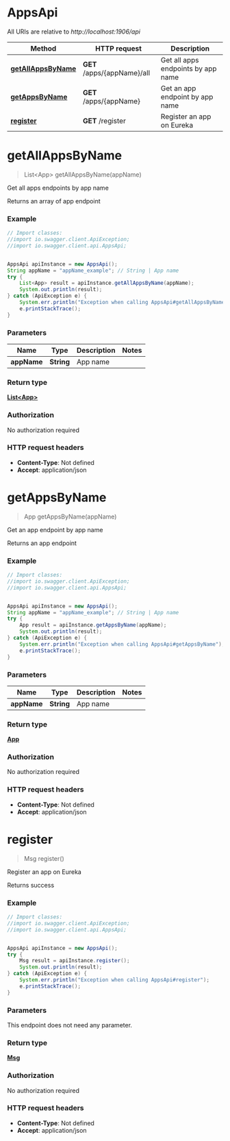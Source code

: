 # AppsApi

All URIs are relative to *http://localhost:1906/api*

Method | HTTP request | Description
------------- | ------------- | -------------
[**getAllAppsByName**](AppsApi.md#getAllAppsByName) | **GET** /apps/{appName}/all | Get all apps endpoints by app name
[**getAppsByName**](AppsApi.md#getAppsByName) | **GET** /apps/{appName} | Get an app endpoint by app name
[**register**](AppsApi.md#register) | **GET** /register | Register an app on Eureka


<a name="getAllAppsByName"></a>
# **getAllAppsByName**
> List&lt;App&gt; getAllAppsByName(appName)

Get all apps endpoints by app name

Returns an array of app endpoint

### Example
```java
// Import classes:
//import io.swagger.client.ApiException;
//import io.swagger.client.api.AppsApi;


AppsApi apiInstance = new AppsApi();
String appName = "appName_example"; // String | App name
try {
    List<App> result = apiInstance.getAllAppsByName(appName);
    System.out.println(result);
} catch (ApiException e) {
    System.err.println("Exception when calling AppsApi#getAllAppsByName");
    e.printStackTrace();
}
```

### Parameters

Name | Type | Description  | Notes
------------- | ------------- | ------------- | -------------
 **appName** | **String**| App name |

### Return type

[**List&lt;App&gt;**](App.md)

### Authorization

No authorization required

### HTTP request headers

 - **Content-Type**: Not defined
 - **Accept**: application/json

<a name="getAppsByName"></a>
# **getAppsByName**
> App getAppsByName(appName)

Get an app endpoint by app name

Returns an app endpoint

### Example
```java
// Import classes:
//import io.swagger.client.ApiException;
//import io.swagger.client.api.AppsApi;


AppsApi apiInstance = new AppsApi();
String appName = "appName_example"; // String | App name
try {
    App result = apiInstance.getAppsByName(appName);
    System.out.println(result);
} catch (ApiException e) {
    System.err.println("Exception when calling AppsApi#getAppsByName");
    e.printStackTrace();
}
```

### Parameters

Name | Type | Description  | Notes
------------- | ------------- | ------------- | -------------
 **appName** | **String**| App name |

### Return type

[**App**](App.md)

### Authorization

No authorization required

### HTTP request headers

 - **Content-Type**: Not defined
 - **Accept**: application/json

<a name="register"></a>
# **register**
> Msg register()

Register an app on Eureka

Returns success

### Example
```java
// Import classes:
//import io.swagger.client.ApiException;
//import io.swagger.client.api.AppsApi;


AppsApi apiInstance = new AppsApi();
try {
    Msg result = apiInstance.register();
    System.out.println(result);
} catch (ApiException e) {
    System.err.println("Exception when calling AppsApi#register");
    e.printStackTrace();
}
```

### Parameters
This endpoint does not need any parameter.

### Return type

[**Msg**](Msg.md)

### Authorization

No authorization required

### HTTP request headers

 - **Content-Type**: Not defined
 - **Accept**: application/json

